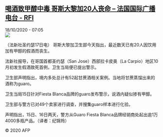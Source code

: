 <!--1603000561000-->
[喝酒致甲醇中毒 哥斯大黎加20人丧命 – 法国国际广播电台 - RFI](http://www.rfi.fr//cn/contenu/20201018-%E5%96%9D%E9%85%92%E8%87%B4%E7%94%B2%E9%86%87%E4%B8%AD%E6%AF%92-%E5%93%A5%E6%96%AF%E5%A4%A7%E9%BB%8E%E5%8A%A020%E4%BA%BA%E4%B8%A7%E5%91%BD)
------

<div>18/10/2020 - 07:05</div><img src="https://s.rfi.fr/media/display/77493422-1104-11eb-b339-005056bff430/w:310/p:16x9/int0004b.201018130502.jpg"><div class="t-content__body u-clearfix"><p>（法新社圣约瑟17日电）    哥斯大黎加卫生部今天指出，最近数天已有20人因饮用加有甲醇的假酒而丧生。</p><p>    法新社报导，在哥国首都圣约瑟（San Jose）西部拉卡皮奥（La Carpio）地区10月初发生假酒致死首例，卫生当局便已提出警示。</p><p>    卫生部声明指出，境内多处总计有52起甘蔗酒相关案例。当地将甘蔗蒸馏出来的酒称为guaro。</p><p>    卫生当局15日针对Fiesta Blanca品牌的guaro发布警示，说酒内疑似掺有甲醇。</p><p>    卫生部与警方已对49个卖家进行调查，并搜集guaro样本进行化验。</p><p>    声明指出，15日、16日两天，警方从Guaro Fiesta Blanca品牌经销商处起出逾1万4000多瓶产品。（译者：纪锦玲）</p><p class="t-copyright">© 2020 AFP</p>        </div>

